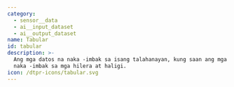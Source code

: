 ```yaml
---
category:
  - sensor__data
  - ai__input_dataset
  - ai__output_dataset
name: Tabular
id: tabular
description: >-
  Ang mga datos na naka -imbak sa isang talahanayan, kung saan ang mga halaga ay
  naka -imbak sa mga hilera at haligi.
icon: /dtpr-icons/tabular.svg
---
```


